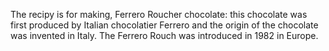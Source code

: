 The recipy is for making,
   Ferrero Roucher chocolate: this chocolate was first produced by Italian chocolatier Ferrero and the origin 
  of the chocolate was invented in Italy. The Ferrero Rouch was introduced in 1982 in Europe.